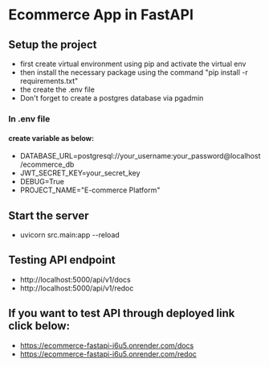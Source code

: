 # Ecommerce App in FastAPI

## Setup the project

- first create virtual environment using pip and activate the virtual env
- then install the necessary package using the command "pip install -r requirements.txt"
- the create the .env file
- Don't forget to create a postgres database via pgadmin

### In .env file

#### create variable as below:

- DATABASE_URL=postgresql://your_username:your_password@localhost/ecommerce_db
- JWT_SECRET_KEY=your_secret_key
- DEBUG=True
- PROJECT_NAME="E-commerce Platform"

## Start the server

- uvicorn src.main:app --reload


## Testing API endpoint

- http://localhost:5000/api/v1/docs
- http://localhost:5000/api/v1/redoc

## If you want to test API through deployed link click below:

- https://ecommerce-fastapi-i6u5.onrender.com/docs
- https://ecommerce-fastapi-i6u5.onrender.com/redoc